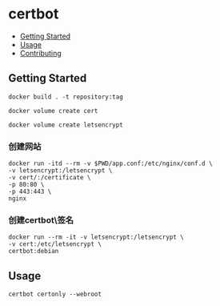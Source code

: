 # certbot


- [Getting Started](#getting_started)
- [Usage](#usage)
- [Contributing](../CONTRIBUTING.md)



## Getting Started <a name = "getting_started"></a>

```
docker build . -t repository:tag
```
```
docker volume create cert
```

```
docker volume create letsencrypt
```
### 创建网站
```
docker run -itd --rm -v $PWD/app.conf:/etc/nginx/conf.d \
-v letsencrypt:/letsencrypt \
-v cert/:/certificate \
-p 80:80 \
-p 443:443 \
nginx
```

### 创建certbot\签名
```
docker run --rm -it -v letsencrypt:/letsencrypt \
-v cert:/etc/letsencrypt \
certbot:debian
```



## Usage <a name = "usage"></a>

```
certbot certonly --webroot
```
